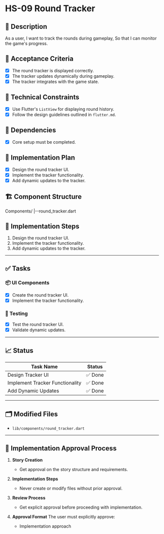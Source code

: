 # HS-09 Round Tracker

## 📝 Description

As a user,
I want to track the rounds during gameplay,
So that I can monitor the game's progress.

## 🎯 Acceptance Criteria

- [x] The round tracker is displayed correctly.
- [x] The tracker updates dynamically during gameplay.
- [x] The tracker integrates with the game state.

## 🧩 Technical Constraints

- [x] Use Flutter's `ListView` for displaying round history.
- [x] Follow the design guidelines outlined in `flutter.md`.

## 🔧 Dependencies

- [x] Core setup must be completed.

## 🔨 Implementation Plan

- [x] Design the round tracker UI.
- [x] Implement the tracker functionality.
- [x] Add dynamic updates to the tracker.

## 🏗 Component Structure

Components/
|--round_tracker.dart

## 📝 Implementation Steps

1. Design the round tracker UI.
2. Implement the tracker functionality.
3. Add dynamic updates to the tracker.

---

## ✅ Tasks

### 📦 UI Components

- [x] Create the round tracker UI.
- [x] Implement the tracker functionality.

### 🧪 Testing

- [x] Test the round tracker UI.
- [x] Validate dynamic updates.

---

## 📈 Status

| Task Name                       | Status        |
| ------------------------------- | ------------- |
| Design Tracker UI               | ✅ Done       |
| Implement Tracker Functionality | ✅ Done       |
| Add Dynamic Updates             | ✅ Done       |

---

## 🗂 Modified Files

- `lib/components/round_tracker.dart`

---

## 🚨 Implementation Approval Process

1. **Story Creation**
   - Get approval on the story structure and requirements.

2. **Implementation Steps**
   - Never create or modify files without prior approval.

3. **Review Process**
   - Get explicit approval before proceeding with implementation.

4. **Approval Format**
   The user must explicitly approve:
   - Implementation approach
